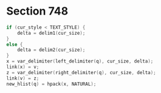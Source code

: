 # Section 748

```c << Put the fraction into a box with its delimiters, and make |new_hlist(q)| point to it >>=
if (cur_style < TEXT_STYLE) {
    delta = delim1(cur_size);
}
else {
    delta = delim2(cur_size);
}
x = var_delimiter(left_delimiter(q), cur_size, delta);
link(x) = v;
z = var_delimiter(right_delimiter(q), cur_size, delta);
link(v) = z;
new_hlist(q) = hpack(x, NATURAL);
```
